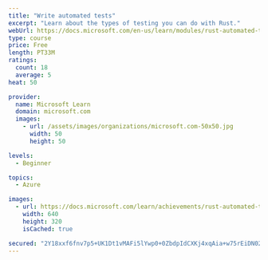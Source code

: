 ```yaml
---
title: "Write automated tests"
excerpt: "Learn about the types of testing you can do with Rust."
webUrl: https://docs.microsoft.com/en-us/learn/modules/rust-automated-tests/
type: course
price: Free
length: PT33M
ratings:
  count: 18
  average: 5
heat: 50

provider:
  name: Microsoft Learn
  domain: microsoft.com
  images:
    - url: /assets/images/organizations/microsoft.com-50x50.jpg
      width: 50
      height: 50

levels:
  - Beginner

topics:
  - Azure

images:
  - url: https://docs.microsoft.com/learn/achievements/rust-automated-tests-social.png
    width: 640
    height: 320
    isCached: true

secured: "2Y18xxf6fnv7p5+UK1Dt1vMAFi5lYwp0+0ZbdpIdCXKj4xqAia+w75rEiDN02TW+6qJsaytSgM6wIXC82GZZxzQUufw3+EJdNSA8LyGirPKcBpa+ziUg5FG5CJKTBIHYzDon5YZUIB8tD8cVdHtPj32e1guBz4gg3xxn2KgTgF46ANVTu/N08E/Ts0BC5nGF29gipaUYwy/H+4prUr1EaaO5HfrTuYgGdQHtkDyMmM4QHNnmuwxiZ6tbp2EtwpaNLNmPULz6kMee+fWR1wU802Ed0lpmOifMZMlY9upyLC5yF80A/BiMDtTIVjqjw9fNWEPk+WhCW46QjCZLEdP7mx/4usvYl59ACC5tj1O50Vre5L4/BEHmkzq4bUFLQ8CHOMytZOy8Kowvd0cfWw79qsczEoHIwJP8djfQli2FwXs=;AFtZW2izqcRrn5AmKY0S8g=="
---
```


